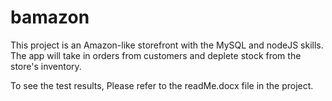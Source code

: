 # bamazon

This project is an Amazon-like storefront with the MySQL and nodeJS skills. The app will take in orders from customers and deplete stock from the store's inventory.

To see the test results, Please refer to the readMe.docx file in the project.
